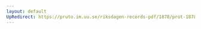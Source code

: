 ```yaml
---
layout: default
UpRedirect: https://pruto.im.uu.se/riksdagen-records-pdf/1878/prot-1878--fk--034/prot-1878--fk--034_001.pdf
---
```

